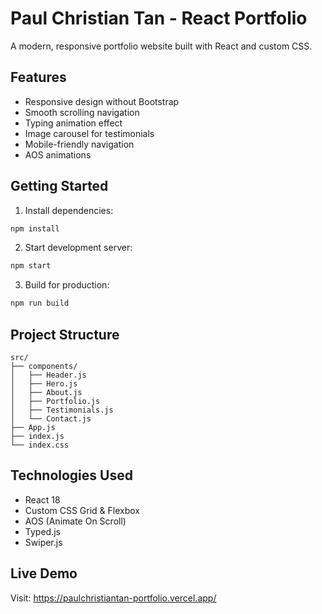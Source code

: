 # Paul Christian Tan - React Portfolio

A modern, responsive portfolio website built with React and custom CSS.

## Features

- Responsive design without Bootstrap
- Smooth scrolling navigation
- Typing animation effect
- Image carousel for testimonials
- Mobile-friendly navigation
- AOS animations

## Getting Started

1. Install dependencies:
```bash
npm install
```

2. Start development server:
```bash
npm start
```

3. Build for production:
```bash
npm run build
```

## Project Structure

```
src/
├── components/
│   ├── Header.js
│   ├── Hero.js
│   ├── About.js
│   ├── Portfolio.js
│   ├── Testimonials.js
│   └── Contact.js
├── App.js
├── index.js
└── index.css
```

## Technologies Used

- React 18
- Custom CSS Grid & Flexbox
- AOS (Animate On Scroll)
- Typed.js
- Swiper.js

## Live Demo

Visit: https://paulchristiantan-portfolio.vercel.app/